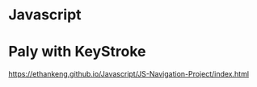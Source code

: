 # Javascript
# Paly with KeyStroke
https://ethankeng.github.io/Javascript/JS-Navigation-Project/index.html
